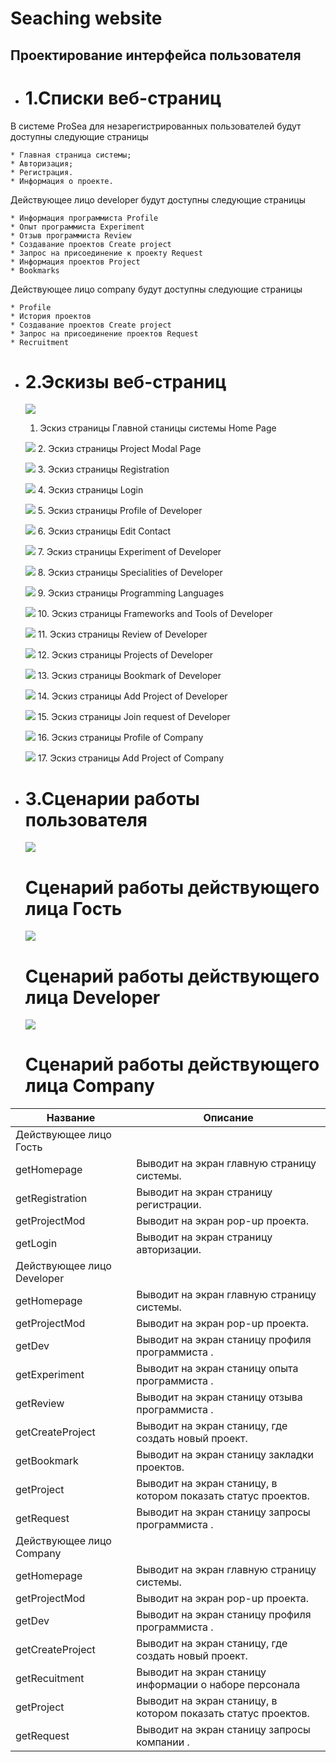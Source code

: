 # Seaching website

## Проектирование интерфейса пользователя

* # 1.Списки веб-страниц

В системе ProSea для незарегистрированных пользователей будут доступны следующие страницы

    * Главная страница системы;
    * Авторизация;
    * Регистрация.
    * Информация о проекте.

Действующее лицо developer будут доступны следующие страницы

    * Информация программиста Profile
    * Опыт программиста Experiment
    * Отзыв программиста Review
    * Создавание проектов Create project
    * Запрос на присоединение к проекту Request
    * Информация проектов Project
    * Bookmarks

Действующее лицо company будут доступны следующие страницы

    * Profile
    * История проектов
    * Создавание проектов Create project
    * Запрос на присоединение проектов Request
    * Recruitment

* # 2.Эскизы веб-страниц

    ![](images/UI/UI_1.png)
    1. Эскиз страницы Главной станицы системы Home Page

    ![](images/UI/UI_2.png)
    2. Эскиз страницы Project Modal Page

    ![](images/UI/UI_3.png)
    3. Эскиз страницы Registration

    ![](images/UI/UI_4.png)
    4. Эскиз страницы Login

    ![](images/UI/UI_5.png)
    5. Эскиз страницы Profile of Developer

    ![](images/UI/UI_6.png)
    6. Эскиз страницы Edit Contact

    ![](images/UI/UI_7.png)
    7. Эскиз страницы Experiment of Developer

    ![](images/UI/UI_8.png)
    8. Эскиз страницы Specialities of Developer

    ![](images/UI/UI_9.png)
    9. Эскиз страницы Programming Languages

    ![](images/UI/UI_10.png)
    10. Эскиз страницы Frameworks and Tools of Developer

    ![](images/UI/UI_11.png)
    11. Эскиз страницы Review of Developer

    ![](images/UI/UI_12.png)
    12. Эскиз страницы Projects of Developer

    ![](images/UI/UI_13.png)
    13. Эскиз страницы Bookmark of Developer

    ![](images/UI/UI_14.png)
    14. Эскиз страницы Add Project of Developer

    ![](images/UI/UI_15.png)
    15. Эскиз страницы Join request of Developer

    ![](images/UI/UI_16.png)
    16. Эскиз страницы Profile of Company

    ![](images/UI/UI_17.png)
    17. Эскиз страницы Add Project of Company


* # 3.Сценарии работы пользователя

    ![](images/UI1.png)
    # Сценарий работы действующего лица Гость

    ![](images/UI2.png)
    # Сценарий работы действующего лица Developer

    ![](images/UI3.png)
    # Сценарий работы действующего лица Company

|Название|Описание|
|-|-|
|Действующее лицо Гость|
|getHomepage|Выводит на экран главную страницу системы.|
|getRegistration|Выводит на экран страницу регистрации.|
|getProjectMod|Выводит на экран pop-up проекта.|
|getLogin|Выводит на экран страницу авторизации.|
|Действующее лицо Developer|
|getHomepage|Выводит на экран главную страницу системы.|
|getProjectMod|Выводит на экран pop-up проекта.|
|getDev|Выводит на экран станицу профиля программиста .|
|getExperiment|Выводит на экран станицу опыта программиста .|
|getReview|Выводит на экран станицу отзыва программиста .|
|getCreateProject|Выводит на экран станицу, где создать новый проект.|
|getBookmark|Выводит на экран станицу закладки проектов.|
|getProject|Выводит на экран станицу, в котором показать статус проектов.|
|getRequest|Выводит на экран станицу запросы программиста .|
|Действующее лицо Company|
|getHomepage|Выводит на экран главную страницу системы.|
|getProjectMod|Выводит на экран pop-up проекта.|
|getDev|Выводит на экран станицу профиля программиста .|
|getCreateProject|Выводит на экран станицу, где создать новый проект.|
|getRecuitment|Выводит на экран станицу информации о наборе персонала|
|getProject|Выводит на экран станицу, в котором показать статус проектов.|
|getRequest|Выводит на экран станицу запросы компании .|